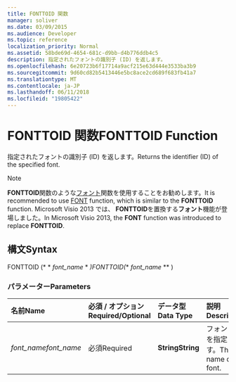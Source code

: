```yaml
---
title: FONTTOID 関数
manager: soliver
ms.date: 03/09/2015
ms.audience: Developer
ms.topic: reference
localization_priority: Normal
ms.assetid: 58bde69d-4654-681c-d9bb-d4b776ddb4c5
description: 指定されたフォントの識別子 (ID) を返します。
ms.openlocfilehash: 6e20723b6f17714a9acf215e63d444e3533ba3b9
ms.sourcegitcommit: 9d60cd82b5413446e5bc8ace2cd689f683fb41a7
ms.translationtype: MT
ms.contentlocale: ja-JP
ms.lasthandoff: 06/11/2018
ms.locfileid: "19805422"
---
```

# <a name="fonttoid-function"></a><span data-ttu-id="4573d-103">FONTTOID 関数</span><span class="sxs-lookup"><span data-stu-id="4573d-103">FONTTOID Function</span></span>

<span data-ttu-id="4573d-104">指定されたフォントの識別子 (ID) を返します。</span><span class="sxs-lookup"><span data-stu-id="4573d-104">Returns the identifier (ID) of the specified font.</span></span>
  
> [!NOTE]
> <span data-ttu-id="4573d-105">**FONTTOID**関数のような[フォント](font-function.md)関数を使用することをお勧めします。</span><span class="sxs-lookup"><span data-stu-id="4573d-105">It is recommended to use [FONT](font-function.md) function, which is similar to the **FONTTOID** function.</span></span> <span data-ttu-id="4573d-106">Microsoft Visio 2013 では、 **FONTTOID**を置換する**フォント**機能が登場しました。</span><span class="sxs-lookup"><span data-stu-id="4573d-106">In Microsoft Visio 2013, the **FONT** function was introduced to replace **FONTTOID**.</span></span> 
  
## <a name="syntax"></a><span data-ttu-id="4573d-107">構文</span><span class="sxs-lookup"><span data-stu-id="4573d-107">Syntax</span></span>

<span data-ttu-id="4573d-108">FONTTOID (* * *font_name* * *)</span><span class="sxs-lookup"><span data-stu-id="4573d-108">FONTTOID(** *font_name* ** )</span></span> 
  
### <a name="parameters"></a><span data-ttu-id="4573d-109">パラメーター</span><span class="sxs-lookup"><span data-stu-id="4573d-109">Parameters</span></span>

|<span data-ttu-id="4573d-110">**名前**</span><span class="sxs-lookup"><span data-stu-id="4573d-110">**Name**</span></span>|<span data-ttu-id="4573d-111">**必須 / オプション**</span><span class="sxs-lookup"><span data-stu-id="4573d-111">**Required/Optional**</span></span>|<span data-ttu-id="4573d-112">**データ型**</span><span class="sxs-lookup"><span data-stu-id="4573d-112">**Data Type**</span></span>|<span data-ttu-id="4573d-113">**説明**</span><span class="sxs-lookup"><span data-stu-id="4573d-113">**Description**</span></span>|
|:-----|:-----|:-----|:-----|
| <span data-ttu-id="4573d-114">_font_name_</span><span class="sxs-lookup"><span data-stu-id="4573d-114">_font_name_</span></span> <br/> |<span data-ttu-id="4573d-115">必須</span><span class="sxs-lookup"><span data-stu-id="4573d-115">Required</span></span>  <br/> |<span data-ttu-id="4573d-116">**String**</span><span class="sxs-lookup"><span data-stu-id="4573d-116">**String**</span></span> <br/> |<span data-ttu-id="4573d-117">フォント名を指定します。</span><span class="sxs-lookup"><span data-stu-id="4573d-117">The name of the font.</span></span>  <br/> |
   

